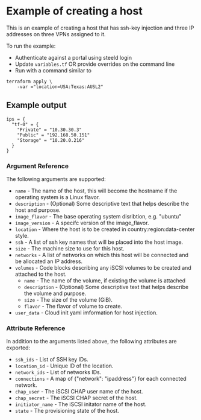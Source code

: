 # Example of creating a host

This is an example of creating a host that has ssh-key injection and three IP addresses on three VPNs assigned to it.

To run the example:
* Authenticate against a portal using steeld login
* Update `variables.tf` OR provide overrides on the command line
* Run with a command similar to
```
terraform apply \
    -var ="location=USA:Texas:AUSL2"
``` 

## Example output

```
ips = {
  "tf-0" = {
    "Private" = "10.30.30.3"
    "Public" = "192.168.50.151"
    "Storage" = "10.20.0.216"
  }
}
```

### Argument Reference

The following arguments are supported:

- `name` - The name of the host, this will become the hostname if the operating system is a Linux flavor.
- `description` - (Optional) Some descriptive text that helps describe the host and purpose.
- `image_flavor` - The base operating system disribtion, e.g. "ubuntu"
- `image_version` - A specifc version of the image_flavor.
- `location` - Where the host is to be created in country:region:data-center style.
- `ssh` - A list of ssh key names that will be placed into the host image.
- `size` - The machine size to use for this host.
- `networks` - A list of networks on which this host will be connected and be allocated an IP address.
- `volumes` - Code blocks describing any iSCSI volumes to be created and attached to the host.
  - `name` - The name of the volume, if existing the volume is attached
  - `description` - (Optional) Some descriptive text that helps describe the volume and purpose.
  - `size` - The size of the volume (GiB).
  - `flavor` - The flavor of volume to create.
- `user_data` - Cloud init yaml imformation for host injection.

### Attribute Reference

In addition to the arguments listed above, the following attributes are exported:

- `ssh_ids` - List of SSH key IDs.
- `location_id` - Unique ID of the location.
- `network_ids` - List of networks IDs.
- `connections` - A map of {"network": "ipaddress"} for each connected network.
- `chap_user` - The iSCSI CHAP user name of the host.
- `chap_secret` - The iSCSI CHAP secret of the host.
- `initiator_name` - The iSCSI initator name of the host.
- `state` - The provisioning state of the host.



